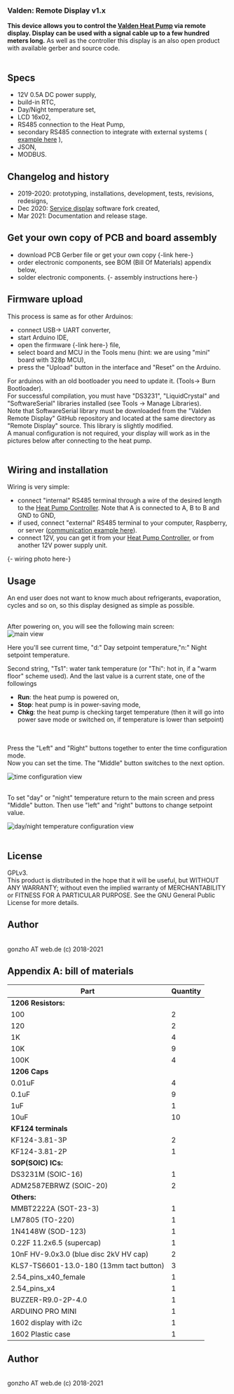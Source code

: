 ### Valden: Remote Display v1.x
<b>  This device allows you to control the [Valden Heat Pump](https://github.com/openhp/HeatPumpController/) via remote display. Display can be used with a signal cable up to a few hundred meters long.</b> As well as the controller this display is an also open product with available gerber and source code.<br><br>
## Specs
- 12V 0.5A DC power supply,
- build-in RTC,
- Day/Night temperature set,
- LCD 16x02,
- RS485 connection to the Heat Pump,
- secondary RS485 connection to integrate with external systems ( [example here](https://github.com/openhp/HP-integration-example/) ),
- JSON,
- MODBUS.

## Changelog and history
- 2019-2020: prototyping, installations, development, tests, revisions, redesigns,
- Dec 2020: [Service display](https://github.com/openhp/ServiceDisplay/) software fork created,
- Mar 2021: Documentation and release stage.

## Get your own copy of PCB and board assembly
- download PCB Gerber file or get your own copy {-link here-}
- order electronic components, see BOM (Bill Of Materials) appendix below,
- solder electronic components. {- assembly instructions here-}

## Firmware upload
This process is same as for other Arduinos:
- connect USB-> UART converter,
- start Arduino IDE,
- open the firmware {-link here-} file,
- select board and MCU in the Tools menu (hint: we are using "mini" board with 328p MCU),
- press the "Upload" button in the interface and "Reset" on the Arduino.

For arduinos with an old bootloader you need to update it. (Tools-> Burn Bootloader).<br>
For successful compilation, you must have "DS3231", "LiquidCrystal" and "SoftwareSerial" libraries installed (see Tools -> Manage Libraries).<br>
Note that SoftwareSerial library must be downloaded from the "Valden Remote Display" GitHub repository and located at the same directory as "Remote Display" source. This library is slightly modified.<br>
A manual configuration is not required, your display will work as in the pictures below after connecting to the heat pump.<br><br>


## Wiring and installation
Wiring is very simple:<br>
- connect "internal" RS485 terminal through a wire of the desired length to the [Heat Pump Controller](https://github.com/openhp/HeatPumpController/). Note that A is connected to A, B to B and GND to GND,
- if used, connect "external" RS485 terminal to your computer, Raspberry, or server ([communication example here](https://github.com/openhp/HP-integration-example)).
- connect 12V, you can get it from your [Heat Pump Controller](https://github.com/openhp/HeatPumpController/), or from another 12V power supply unit.

{- wiring photo here-}<br>

## Usage
An end user does not want to know much about refrigerants, evaporation, cycles and so on, so this display designed as simple as possible.<br><br>

After powering on, you will see the following main screen:<br>
![main view](./m_display_main.jpg)<br>

Here you'll see current time, "d:" Day setpoint temperature,"n:" Night setpoint temperature.<br>

Second string, "Ts1": water tank temperature (or "Thi": hot in, if a "warm floor" scheme used). And the last value is a current state, one of the followings
- **Run**: the heat pump is powered on,
- **Stop**: heat pump is in power-saving mode,
- **Chkg**: the heat pump is checking target temperature (then it will go into power save mode or switched on, if temperature is lower than setpoint)

<br><br>
Press the "Left" and "Right" buttons together to enter the time configuration mode.<br>
Now you can set the time. The "Middle" button switches to the next option.<br>

![time configuration view](./m_display_timeconf.jpg)<br><br>

To set "day" or "night" temperature return to the main screen and press "Middle" button. Then use "left" and "right" buttons to change setpoint value.<br>

![day/night temperature configuration view](./m_display_t_conf.jpg)<br><br>

## License
GPLv3. <br>
This product is distributed in the hope that it will be useful,	but WITHOUT ANY WARRANTY; without even the implied warranty of MERCHANTABILITY or FITNESS FOR A PARTICULAR PURPOSE.  See the GNU General Public License for more details.<br>

## Author
<br>
gonzho АТ web.de (c) 2018-2021<br>

## Appendix A: bill of materials
| Part | Quantity |
| ------------- | ------------- |
| **1206 Resistors:**	||
| 100	  | 2 |
| 120	  | 2 |
| 1K	   | 4 |
| 10K	  | 9 | 
| 100K	 | 4 |
| **1206 Caps**	||
| 0.01uF	  | 4 |
| 0.1uF	   | 9 |
| 1uF    	 | 1 |
| 10uF	    | 10 |
| **KF124 terminals** ||
| KF124-3.81-3P	 | 2 |
| KF124-3.81-2P	 | 1 |
| **SOP(SOIC) ICs:**	||
| DS3231M     (SOIC-16)	 | 1 |
| ADM2587EBRWZ (SOIC-20)	| 2 |
| **Others:**	|				|	
| MMBT2222A (SOT-23-3)	| 1 |
| LM7805 (TO-220)	     | 1 |
| 1N4148W (SOD-123)	   | 1 |
| 0.22F  11.2x6.5 (supercap)	| 1 |
| 10nF HV-9.0x3.0 (blue disc 2kV HV cap)	| 2	|
| KLS7-TS6601-13.0-180 (13mm tact button)	| 3	|
| 2.54_pins_x40_female	      | 1 |
| 2.54_pins_x4	              | 1 |
| BUZZER-R9.0-2P-4.0				     | 1	|
| ARDUINO PRO MINI	          | 1 |
| 1602 display with i2c	     | 1 |
| 1602 Plastic case 	        | 1 |

## Author
<br>
gonzho АТ web.de (c) 2018-2021<br>
